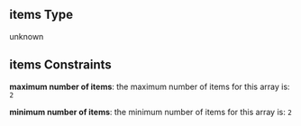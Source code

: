 ## items Type

unknown

## items Constraints

**maximum number of items**: the maximum number of items for this array is: `2`

**minimum number of items**: the minimum number of items for this array is: `2`
